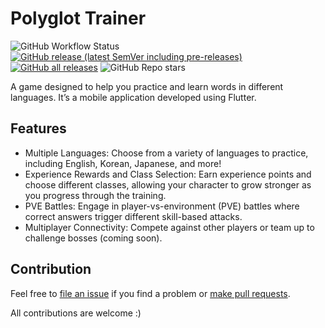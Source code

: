 # Polyglot Trainer

![GitHub Workflow Status](https://img.shields.io/github/actions/workflow/status/ChenJyunKai/Polyglot-Trainer/main.yml?color=%238BC34A&style=for-the-badge)
[![GitHub release (latest SemVer including pre-releases)](https://img.shields.io/github/v/release/ChenJyunKai/Polyglot-Trainer?include_prereleases&style=for-the-badge)](https://github.com/ChenJyunKai/Polyglot-Trainer/releases)
[![GitHub all releases](https://img.shields.io/github/downloads/ChenJyunKai/Polyglot-Trainer/total?color=%234CAF50&style=for-the-badge)](https://github.com/ChenJyunKai/Polyglot-Trainer/releases)
![GitHub Repo stars](https://img.shields.io/github/stars/ChenJyunKai/Polyglot-Trainer?color=%23FFC107&style=for-the-badge)

A game designed to help you practice and learn words in different languages. It’s a mobile
application developed using Flutter.

## Features

- Multiple Languages: Choose from a variety of languages to practice, including English, Korean,
  Japanese, and more!
- Experience Rewards and Class Selection: Earn experience points and choose different classes,
  allowing your character to grow stronger as you progress through the training.
- PVE Battles: Engage in player-vs-environment (PVE) battles where correct answers trigger different
  skill-based attacks.
- Multiplayer Connectivity: Compete against other players or team up to challenge bosses (coming
  soon).

## Contribution

Feel free to [file an issue](https://github.com/ChenJyunKai/Polyglot-Trainer/issues/new) if you find
a problem or [make pull requests](https://github.com/ChenJyunKai/Polyglot-Trainer/pulls).

All contributions are welcome :)